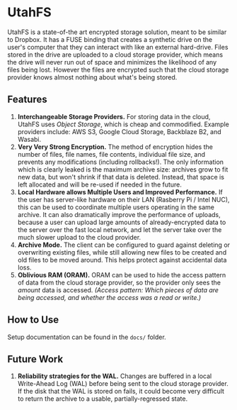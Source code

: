 UtahFS
======

UtahFS is a state-of-the art encrypted storage solution, meant to be similar to
Dropbox. It has a FUSE binding that creates a synthetic drive on the user's
computer that they can interact with like an external hard-drive. Files stored
in the drive are uploaded to a cloud storage provider, which means the drive
will never run out of space and minimizes the likelihood of any files being
lost. However the files are encrypted such that the cloud storage provider knows
almost nothing about what's being stored.


Features
--------

1. **Interchangeable Storage Providers.** For storing data in the cloud, UtahFS
   uses *Object Storage*, which is cheap and commodified. Example providers
   include: AWS S3, Google Cloud Storage, Backblaze B2, and Wasabi.
2. **Very Very Strong Encryption.** The method of encryption hides the number of
   files, file names, file contents, individual file size, and prevents any
   modifications (including rollbacks!). The only information which is clearly
   leaked is the maximum archive size: archives grow to fit new data, but won't
   shrink if that data is deleted. Instead, that space is left allocated and
   will be re-used if needed in the future.
3. **Local Hardware allows Multiple Users and Improved Performance.** If the
   user has server-like hardware on their LAN (Rasberry Pi / Intel NUC), this
   can be used to coordinate multiple users operating in the same archive. It
   can also dramatically improve the performance of uploads, because a user can
   upload large amounts of already-encrypted data to the server over the fast
   local network, and let the server take over the much slower upload to the
   cloud provider.
4. **Archive Mode.** The client can be configured to guard against deleting or
   overwriting existing files, while still allowing new files to be created and
   old files to be moved around. This helps protect against accidental data
   loss.
5. **Oblivious RAM (ORAM).**  ORAM can be used to hide the access pattern of
   data from the cloud storage provider, so the provider only sees the *amount*
   data is accessed. *(Access pattern: Which pieces of data are being accessed,
   and whether the access was a read or write.)*


How to Use
----------

Setup documentation can be found in the `docs/` folder.


Future Work
-----------

1. **Reliability strategies for the WAL.** Changes are buffered in a local
   Write-Ahead Log (WAL) before being sent to the cloud storage provider. If the
   disk that the WAL is stored on fails, it could become very difficult to
   return the archive to a usable, partially-regressed state.
